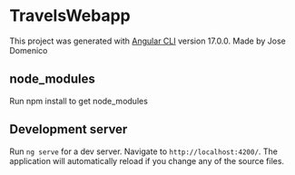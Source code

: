 # TravelsWebapp

This project was generated with [Angular CLI](https://github.com/angular/angular-cli) version 17.0.0.
Made by Jose Domenico

## node_modules
Run npm install to get node_modules

## Development server

Run `ng serve` for a dev server. Navigate to `http://localhost:4200/`. The application will automatically reload if you change any of the source files.


